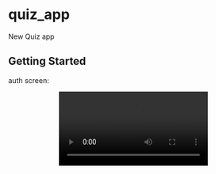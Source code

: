 # quiz_app

New Quiz app

## Getting Started

auth screen:

<p align="center">
    <video src="video/quiz_app.mp4" alt="SR GUI opening window"
        width="300"/>
</p>